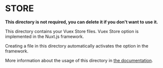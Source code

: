 # STORE

**This directory is not required, you can delete it if you don't want to use
it.**

This directory contains your Vuex Store files.
Vuex Store option is implemented in the Nuxt.js framework.

Creating a file in this directory automatically activates the option in the
framework.

More information about the usage of this directory in [the
documentation](https://nuxtjs.org/guide/vuex-store).
